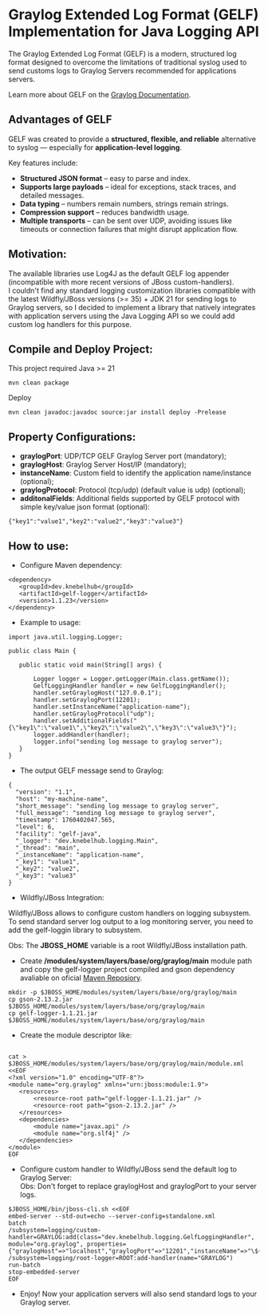 # Graylog Extended Log Format (GELF) Implementation for Java Logging API

The Graylog Extended Log Format (GELF) is a modern, structured log format designed to overcome the limitations of 
traditional syslog used to send customs logs to Graylog Servers recommended for applications servers.

Learn more about GELF on the [Graylog Documentation](https://go2docs.graylog.org/current/getting_in_log_data/gelf.html).


## Advantages of GELF

GELF was created to provide a **structured, flexible, and reliable** alternative to syslog — especially for **application-level logging**.

Key features include:

- **Structured JSON format** – easy to parse and index.  
- **Supports large payloads** – ideal for exceptions, stack traces, and detailed messages.  
- **Data typing** – numbers remain numbers, strings remain strings.  
- **Compression support** – reduces bandwidth usage.  
- **Multiple transports** – can be sent over UDP, avoiding issues like timeouts or connection failures that might disrupt application flow.

## Motivation:

The available libraries use Log4J as the default GELF log appender (incompatible with more recent versions of JBoss custom-handlers).</br>
I couldn't find any standard logging customization libraries compatible with the latest Wildfly/JBoss versions (>= 35) + JDK 21 for sending logs to Graylog servers, so I decided to implement a library that natively integrates with application servers using the Java Logging API so we could add custom log handlers for this purpose.

## Compile and Deploy Project:

This project required Java >= 21

```
mvn clean package
```

Deploy

```
mvn clean javadoc:javadoc source:jar install deploy -Prelease
```

## Property Configurations:

 - **graylogPort**: UDP/TCP GELF Graylog Server port (mandatory);
 - **graylogHost**: Graylog Server Host/IP (mandatory);
 - **instanceName**: Custom field to identify the application name/instance (optional);
 - **graylogProtocol**: Protocol (tcp/udp) (default value is udp) (optional);
 - **additonalFields**: Additional fields supported by GELF protocol with simple key/value json format (optional):

```
{"key1":"value1","key2":"value2","key3":"value3"}
```

## How to use:

 - Configure Maven dependency:
 
 ```
<dependency>
	<groupId>dev.knebelhub</groupId>
	<artifactId>gelf-logger</artifactId>
	<version>1.1.23</version>
</dependency>
```
 

 - Example to usage:
 
 ```
import java.util.logging.Logger;

public class Main {

	public static void main(String[] args) {
		
		Logger logger = Logger.getLogger(Main.class.getName());
		GelfLoggingHandler handler = new GelfLoggingHandler();
		handler.setGraylogHost("127.0.0.1");
		handler.setGraylogPort(12201);
		handler.setInstanceName("application-name");
		handler.setGraylogProtocol("udp");
		handler.setAdditionalFields("{\"key1\":\"value1\",\"key2\":\"value2\",\"key3\":\"value3\"}");
		logger.addHandler(handler);
		logger.info("sending log message to graylog server");
	}
}
```


 - The output GELF message send to Graylog:

```
{
  "version": "1.1",
  "host": "my-machine-name",
  "short_message": "sending log message to graylog server",
  "full_message": "sending log message to graylog server",
  "timestamp": 1760402047.565,
  "level": 6,
  "facility": "gelf-java",
  "_logger": "dev.knebelhub.logging.Main",
  "_thread": "main",
  "_instanceName": "application-name",
  "_key1": "value1",
  "_key2": "value2",
  "_key3": "value3"
}
```
 - Wildfly/JBoss Integration:

 
Wildfly/JBoss allows to configure custom handlers on logging subsystem.</br>
To send standard server log output to a log monitoring server, you need to add the gelf-loggin library to subsystem.

Obs: The **JBOSS_HOME** variable is a root Wildfly/JBoss installation path.

 - Create **/modules/system/layers/base/org/graylog/main** module path and copy the gelf-logger project compiled and gson dependency avaliable on 
 oficial [Maven Reposiory](https://mvnrepository.com/artifact/com.google.code.gson/gson/2.13.2).
 
```
mkdir -p $JBOSS_HOME/modules/system/layers/base/org/graylog/main
cp gson-2.13.2.jar $JBOSS_HOME/modules/system/layers/base/org/graylog/main
cp gelf-logger-1.1.21.jar $JBOSS_HOME/modules/system/layers/base/org/graylog/main

```

 - Create the module descriptor like:
 
 ```

cat > $JBOSS_HOME/modules/system/layers/base/org/graylog/main/module.xml <<EOF
<?xml version="1.0" encoding="UTF-8"?>
<module name="org.graylog" xmlns="urn:jboss:module:1.9">
    <resources>
        <resource-root path="gelf-logger-1.1.21.jar" />
        <resource-root path="gson-2.13.2.jar" />
    </resources>
    <dependencies>
        <module name="javax.api" />
        <module name="org.slf4j" />
    </dependencies>
</module>
EOF
```

 - Configure custom handler to Wildfly/JBoss send the default log to Graylog Server:</br>
Obs: Don't forget to replace graylogHost and graylogPort to your server logs.


 ```
$JBOSS_HOME/bin/jboss-cli.sh <<EOF
embed-server --std-out=echo --server-config=standalone.xml
batch
/subsystem=logging/custom-handler=GRAYLOG:add(class="dev.knebelhub.logging.GelfLoggingHandler", module="org.graylog", properties={"graylogHost"=>"localhost","graylogPort"=>"12201","instanceName"=>"\${jboss.node.name}"})
/subsystem=logging/root-logger=ROOT:add-handler(name="GRAYLOG")
run-batch
stop-embedded-server
EOF

```

 - Enjoy! Now your application servers will also send standard logs to your Graylog server.




